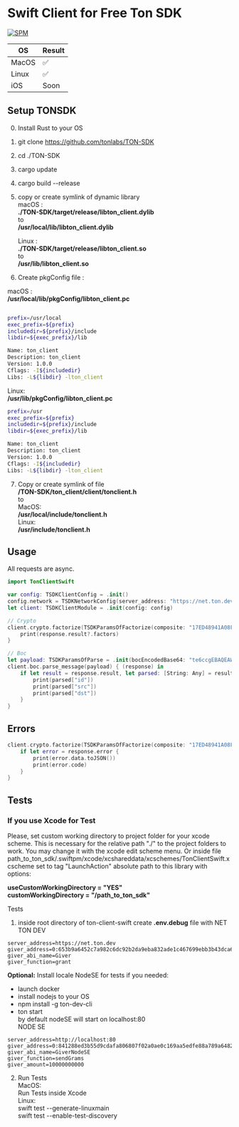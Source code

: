 # Swift Client for Free Ton SDK

[![SPM](https://img.shields.io/badge/swift-package%20manager-green)](https://swift.org/package-manager/)

| OS | Result |
| ----------- | ----------- |
| MacOS | ✅ |
| Linux | ✅ |
| iOS | Soon |

## Setup TONSDK
0. Install Rust to your OS
1. git clone https://github.com/tonlabs/TON-SDK
2. cd ./TON-SDK
3. cargo update
4. cargo build --release
5. copy or create symlink of dynamic library    
macOS :  
**./TON-SDK/target/release/libton_client.dylib**  
to   
**/usr/local/lib/libton_client.dylib**  
    
    Linux :  
**./TON-SDK/target/release/libton_client.so**     
to    
**/usr/lib/libton_client.so**  
6. Create pkgConfig file :  
    
macOS :  
    **/usr/local/lib/pkgConfig/libton_client.pc**  

```bash

prefix=/usr/local
exec_prefix=${prefix}
includedir=${prefix}/include
libdir=${exec_prefix}/lib

Name: ton_client
Description: ton_client
Version: 1.0.0
Cflags: -I${includedir}
Libs: -L${libdir} -lton_client

```
Linux:  
    **/usr/lib/pkgConfig/libton_client.pc**  
    
```bash
prefix=/usr
exec_prefix=${prefix}
includedir=${prefix}/include
libdir=${exec_prefix}/lib

Name: ton_client
Description: ton_client
Version: 1.0.0
Cflags: -I${includedir}
Libs: -L${libdir} -lton_client
```
7. Copy or create symlink of file   
**/TON-SDK/ton_client/client/tonclient.h**  
to  
MacOS:  
**/usr/local/include/tonclient.h**  
Linux:  
**/usr/include/tonclient.h**  

## Usage

All requests are async.

```swift
import TonClientSwift

var config: TSDKClientConfig = .init()
config.network = TSDKNetworkConfig(server_address: "https://net.ton.dev")
let client: TSDKClientModule = .init(config: config)

// Crypto
client.crypto.factorize(TSDKParamsOfFactorize(composite: "17ED48941A08F981")) { (response) in
    print(response.result?.factors)
}

// Boc
let payload: TSDKParamsOfParse = .init(bocEncodedBase64: "te6ccgEBAQEAWAAAq2n+AAAAAAAAAAAAAAAAAAAAAAAAAAAAAAAAAAAAAAAAAAE/zMzMzMzMzMzMzMzMzMzMzMzMzMzMzMzMzMzMzMzMzMzSsG8DgAAAAAjuOu9NAL7BxYpA")
client.boc.parse_message(payload) { (response) in
    if let result = response.result, let parsed: [String: Any] = result.parsed.toDictionary() {
        print(parsed["id"])
        print(parsed["src"])
        print(parsed["dst"])
    }
}
```
## Errors

```swift
client.crypto.factorize(TSDKParamsOfFactorize(composite: "17ED48941A08F981")) { (response) in
    if let error = response.error {
        print(error.data.toJSON())
        print(error.code)
    }
}
```

## Tests
### If you use Xcode for Test

Please, set custom working directory to project folder for your xcode scheme. This is necessary for the relative path "./" to the project folders to work.
You may change it with the xcode edit scheme menu.
Or inside file path_to_ton_sdk/.swiftpm/xcode/xcshareddata/xcschemes/TonClientSwift.xcscheme
set to tag "LaunchAction" absolute path to this library with options:

**useCustomWorkingDirectory = "YES"**  
**customWorkingDirectory = "/path_to_ton_sdk"**


Tests

1. inside root directory of ton-client-swift create **.env.debug** file with
NET TON DEV
```
server_address=https://net.ton.dev
giver_address=0:653b9a6452c7a982c6dc92b2da9eba832ade1c467699ebb3b43dca6d77b780dd
giver_abi_name=Giver
giver_function=grant
```
**Optional:** Install locale NodeSE for tests if you needed:  
- launch docker
- install nodejs to your OS
- npm install -g ton-dev-cli
- ton start  
by default nodeSE will start on localhost:80  
NODE SE  
```
server_address=http://localhost:80
giver_address=0:841288ed3b55d9cdafa806807f02a0ae0c169aa5edfe88a789a6482429756a94
giver_abi_name=GiverNodeSE
giver_function=sendGrams
giver_amount=10000000000
```

2. Run Tests  
MacOS:  
Run Tests inside Xcode  
Linux:  
swift test --generate-linuxmain  
swift test --enable-test-discovery  
